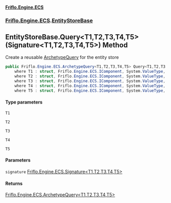 #### [Friflo.Engine.ECS](index.md 'index')
### [Friflo.Engine.ECS](Friflo.Engine.ECS.md 'Friflo.Engine.ECS').[EntityStoreBase](EntityStoreBase.md 'Friflo.Engine.ECS.EntityStoreBase')

## EntityStoreBase.Query<T1,T2,T3,T4,T5>(Signature<T1,T2,T3,T4,T5>) Method

Create a reusable [ArchetypeQuery](ArchetypeQuery.md 'Friflo.Engine.ECS.ArchetypeQuery') for the entity store

```csharp
public Friflo.Engine.ECS.ArchetypeQuery<T1,T2,T3,T4,T5> Query<T1,T2,T3,T4,T5>(in Friflo.Engine.ECS.Signature<T1,T2,T3,T4,T5> signature)
    where T1 : struct, Friflo.Engine.ECS.IComponent, System.ValueType, System.ValueType
    where T2 : struct, Friflo.Engine.ECS.IComponent, System.ValueType, System.ValueType
    where T3 : struct, Friflo.Engine.ECS.IComponent, System.ValueType, System.ValueType
    where T4 : struct, Friflo.Engine.ECS.IComponent, System.ValueType, System.ValueType
    where T5 : struct, Friflo.Engine.ECS.IComponent, System.ValueType, System.ValueType;
```
#### Type parameters

<a name='Friflo.Engine.ECS.EntityStoreBase.Query_T1,T2,T3,T4,T5_(Friflo.Engine.ECS.Signature_T1,T2,T3,T4,T5_).T1'></a>

`T1`

<a name='Friflo.Engine.ECS.EntityStoreBase.Query_T1,T2,T3,T4,T5_(Friflo.Engine.ECS.Signature_T1,T2,T3,T4,T5_).T2'></a>

`T2`

<a name='Friflo.Engine.ECS.EntityStoreBase.Query_T1,T2,T3,T4,T5_(Friflo.Engine.ECS.Signature_T1,T2,T3,T4,T5_).T3'></a>

`T3`

<a name='Friflo.Engine.ECS.EntityStoreBase.Query_T1,T2,T3,T4,T5_(Friflo.Engine.ECS.Signature_T1,T2,T3,T4,T5_).T4'></a>

`T4`

<a name='Friflo.Engine.ECS.EntityStoreBase.Query_T1,T2,T3,T4,T5_(Friflo.Engine.ECS.Signature_T1,T2,T3,T4,T5_).T5'></a>

`T5`
#### Parameters

<a name='Friflo.Engine.ECS.EntityStoreBase.Query_T1,T2,T3,T4,T5_(Friflo.Engine.ECS.Signature_T1,T2,T3,T4,T5_).signature'></a>

`signature` [Friflo.Engine.ECS.Signature&lt;](Signature_T1,T2,T3,T4,T5_.md 'Friflo.Engine.ECS.Signature<T1,T2,T3,T4,T5>')[T1](EntityStoreBase.Query_T1,T2,T3,T4,T5_(Signature_T1,T2,T3,T4,T5_).md#Friflo.Engine.ECS.EntityStoreBase.Query_T1,T2,T3,T4,T5_(Friflo.Engine.ECS.Signature_T1,T2,T3,T4,T5_).T1 'Friflo.Engine.ECS.EntityStoreBase.Query<T1,T2,T3,T4,T5>(Friflo.Engine.ECS.Signature<T1,T2,T3,T4,T5>).T1')[,](Signature_T1,T2,T3,T4,T5_.md 'Friflo.Engine.ECS.Signature<T1,T2,T3,T4,T5>')[T2](EntityStoreBase.Query_T1,T2,T3,T4,T5_(Signature_T1,T2,T3,T4,T5_).md#Friflo.Engine.ECS.EntityStoreBase.Query_T1,T2,T3,T4,T5_(Friflo.Engine.ECS.Signature_T1,T2,T3,T4,T5_).T2 'Friflo.Engine.ECS.EntityStoreBase.Query<T1,T2,T3,T4,T5>(Friflo.Engine.ECS.Signature<T1,T2,T3,T4,T5>).T2')[,](Signature_T1,T2,T3,T4,T5_.md 'Friflo.Engine.ECS.Signature<T1,T2,T3,T4,T5>')[T3](EntityStoreBase.Query_T1,T2,T3,T4,T5_(Signature_T1,T2,T3,T4,T5_).md#Friflo.Engine.ECS.EntityStoreBase.Query_T1,T2,T3,T4,T5_(Friflo.Engine.ECS.Signature_T1,T2,T3,T4,T5_).T3 'Friflo.Engine.ECS.EntityStoreBase.Query<T1,T2,T3,T4,T5>(Friflo.Engine.ECS.Signature<T1,T2,T3,T4,T5>).T3')[,](Signature_T1,T2,T3,T4,T5_.md 'Friflo.Engine.ECS.Signature<T1,T2,T3,T4,T5>')[T4](EntityStoreBase.Query_T1,T2,T3,T4,T5_(Signature_T1,T2,T3,T4,T5_).md#Friflo.Engine.ECS.EntityStoreBase.Query_T1,T2,T3,T4,T5_(Friflo.Engine.ECS.Signature_T1,T2,T3,T4,T5_).T4 'Friflo.Engine.ECS.EntityStoreBase.Query<T1,T2,T3,T4,T5>(Friflo.Engine.ECS.Signature<T1,T2,T3,T4,T5>).T4')[,](Signature_T1,T2,T3,T4,T5_.md 'Friflo.Engine.ECS.Signature<T1,T2,T3,T4,T5>')[T5](EntityStoreBase.Query_T1,T2,T3,T4,T5_(Signature_T1,T2,T3,T4,T5_).md#Friflo.Engine.ECS.EntityStoreBase.Query_T1,T2,T3,T4,T5_(Friflo.Engine.ECS.Signature_T1,T2,T3,T4,T5_).T5 'Friflo.Engine.ECS.EntityStoreBase.Query<T1,T2,T3,T4,T5>(Friflo.Engine.ECS.Signature<T1,T2,T3,T4,T5>).T5')[&gt;](Signature_T1,T2,T3,T4,T5_.md 'Friflo.Engine.ECS.Signature<T1,T2,T3,T4,T5>')

#### Returns
[Friflo.Engine.ECS.ArchetypeQuery&lt;](ArchetypeQuery_T1,T2,T3,T4,T5_.md 'Friflo.Engine.ECS.ArchetypeQuery<T1,T2,T3,T4,T5>')[T1](EntityStoreBase.Query_T1,T2,T3,T4,T5_(Signature_T1,T2,T3,T4,T5_).md#Friflo.Engine.ECS.EntityStoreBase.Query_T1,T2,T3,T4,T5_(Friflo.Engine.ECS.Signature_T1,T2,T3,T4,T5_).T1 'Friflo.Engine.ECS.EntityStoreBase.Query<T1,T2,T3,T4,T5>(Friflo.Engine.ECS.Signature<T1,T2,T3,T4,T5>).T1')[,](ArchetypeQuery_T1,T2,T3,T4,T5_.md 'Friflo.Engine.ECS.ArchetypeQuery<T1,T2,T3,T4,T5>')[T2](EntityStoreBase.Query_T1,T2,T3,T4,T5_(Signature_T1,T2,T3,T4,T5_).md#Friflo.Engine.ECS.EntityStoreBase.Query_T1,T2,T3,T4,T5_(Friflo.Engine.ECS.Signature_T1,T2,T3,T4,T5_).T2 'Friflo.Engine.ECS.EntityStoreBase.Query<T1,T2,T3,T4,T5>(Friflo.Engine.ECS.Signature<T1,T2,T3,T4,T5>).T2')[,](ArchetypeQuery_T1,T2,T3,T4,T5_.md 'Friflo.Engine.ECS.ArchetypeQuery<T1,T2,T3,T4,T5>')[T3](EntityStoreBase.Query_T1,T2,T3,T4,T5_(Signature_T1,T2,T3,T4,T5_).md#Friflo.Engine.ECS.EntityStoreBase.Query_T1,T2,T3,T4,T5_(Friflo.Engine.ECS.Signature_T1,T2,T3,T4,T5_).T3 'Friflo.Engine.ECS.EntityStoreBase.Query<T1,T2,T3,T4,T5>(Friflo.Engine.ECS.Signature<T1,T2,T3,T4,T5>).T3')[,](ArchetypeQuery_T1,T2,T3,T4,T5_.md 'Friflo.Engine.ECS.ArchetypeQuery<T1,T2,T3,T4,T5>')[T4](EntityStoreBase.Query_T1,T2,T3,T4,T5_(Signature_T1,T2,T3,T4,T5_).md#Friflo.Engine.ECS.EntityStoreBase.Query_T1,T2,T3,T4,T5_(Friflo.Engine.ECS.Signature_T1,T2,T3,T4,T5_).T4 'Friflo.Engine.ECS.EntityStoreBase.Query<T1,T2,T3,T4,T5>(Friflo.Engine.ECS.Signature<T1,T2,T3,T4,T5>).T4')[,](ArchetypeQuery_T1,T2,T3,T4,T5_.md 'Friflo.Engine.ECS.ArchetypeQuery<T1,T2,T3,T4,T5>')[T5](EntityStoreBase.Query_T1,T2,T3,T4,T5_(Signature_T1,T2,T3,T4,T5_).md#Friflo.Engine.ECS.EntityStoreBase.Query_T1,T2,T3,T4,T5_(Friflo.Engine.ECS.Signature_T1,T2,T3,T4,T5_).T5 'Friflo.Engine.ECS.EntityStoreBase.Query<T1,T2,T3,T4,T5>(Friflo.Engine.ECS.Signature<T1,T2,T3,T4,T5>).T5')[&gt;](ArchetypeQuery_T1,T2,T3,T4,T5_.md 'Friflo.Engine.ECS.ArchetypeQuery<T1,T2,T3,T4,T5>')
